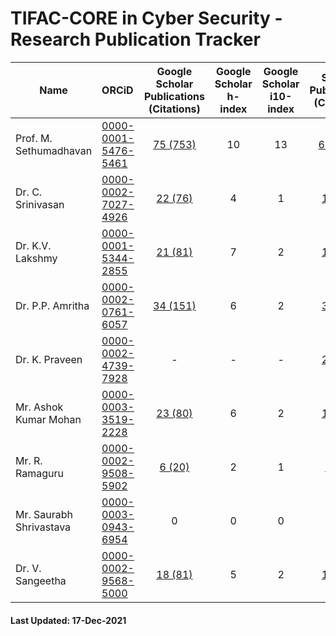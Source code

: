 # TIFAC-CORE in Cyber Security - Research Publication Tracker

| Name | ORCiD | Google Scholar <br/>Publications (Citations) | Google Scholar   <br/>h-index | Google Scholar <br/>i10-index | Scopus Publications (Citations) | Scopus h-index | 
|------|:------|:---------------------------:|:----------------------:|:------------------------:|:-------------------:|:--------------:|
| Prof. M. Sethumadhavan | [0000-0001-5476-5461](https://orcid.org/0000-0001-5476-5461) | [75 (753)](https://scholar.google.co.in/citations?user=Xl_P9V0AAAAJ&hl=en) | 10 | 13 | [61 (388)](https://www.scopus.com/authid/detail.uri?authorId=55034101000) | 8 | 
| Dr. C. Srinivasan | [0000-0002-7027-4926](https://orcid.org/0000-0002-7027-4926) | [22 (76)](https://scholar.google.co.in/citations?user=nlt0DD4AAAAJ&hl=en) | 4 | 1 | [16 (48)](https://www.scopus.com/authid/detail.uri?authorId=43261707200) | 3 |
| Dr. K.V. Lakshmy | [0000-0001-5344-2855](https://orcid.org/0000-0001-5344-2855) | [21 (81)](https://scholar.google.co.in/citations?user=K2n1nh0AAAAJ&hl=en) | 7 | 2 | [19 (58)](https://www.scopus.com/authid/detail.uri?authorId=55032484300) | 5 |
| Dr. P.P. Amritha | [0000-0002-0761-6057](https://orcid.org/0000-0002-0761-6057) | [34 (151)](https://scholar.google.co.in/citations?user=8AwtAWsAAAAJ&hl=en) | 6 | 2 | [38 (38)](https://www.scopus.com/authid/detail.uri?authorId=36536628700) | 3 |
| Dr. K. Praveen | [0000-0002-4739-7928](https://orcid.org/0000-0002-4739-7928) | - | - | - | [29 (69)](https://www.scopus.com/authid/detail.uri?authorId=8552046600) | 4 |
| Mr. Ashok Kumar Mohan | [0000-0003-3519-2228](https://orcid.org/0000-0003-3519-2228) | [23 (80)](https://scholar.google.co.in/citations?user=W6nvRkQAAAAJ&hl=en) | 6 | 2 | [15 (34)](https://www.scopus.com/authid/detail.uri?authorId=57195934643) | 4 |
| Mr. R. Ramaguru | [0000-0002-9508-5902](https://orcid.org/0000-0002-9508-5902) | [6 (20)](https://scholar.google.co.in/citations?user=-DjvKqgAAAAJ&hl=en) | 2 | 1 | [4 (11)](https://www.scopus.com/authid/detail.uri?authorId=57210210467) | 2 |
| Mr. Saurabh Shrivastava | [0000-0003-0943-6954](https://orcid.org/0000-0003-0943-6954) | 0 | 0 | 0 | 0 | 0 | 
| Dr. V. Sangeetha | [0000-0002-9568-5000](https://orcid.org/0000-0002-9568-5000) | [18 (81)](https://scholar.google.co.in/citations?user=jaxJad8AAAAJ&hl=en) | 5 | 2 | [17 (51)](https://www.scopus.com/authid/detail.uri?authorId=57210551454) | 5 |

#### Last Updated: 17-Dec-2021

